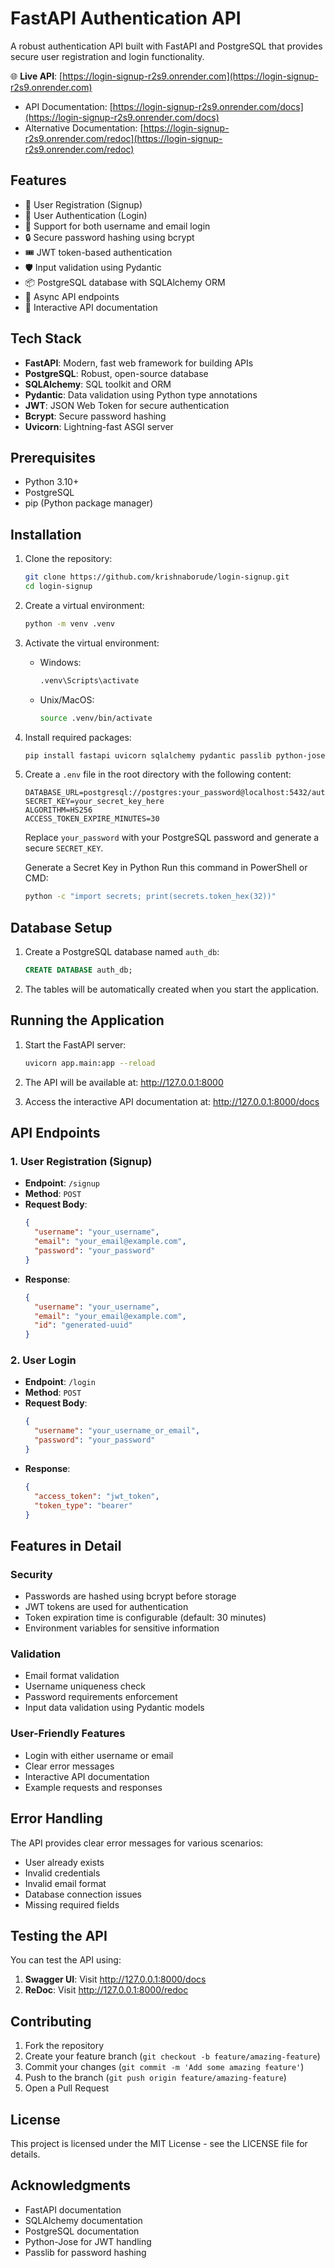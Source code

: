 # FastAPI Authentication API

A robust authentication API built with FastAPI and PostgreSQL that provides secure user registration and login functionality.

🌐 **Live API**: [https://login-signup-r2s9.onrender.com](https://login-signup-r2s9.onrender.com)
- API Documentation: [https://login-signup-r2s9.onrender.com/docs](https://login-signup-r2s9.onrender.com/docs)
- Alternative Documentation: [https://login-signup-r2s9.onrender.com/redoc](https://login-signup-r2s9.onrender.com/redoc)

## Features

- 🔐 User Registration (Signup)
- 🔑 User Authentication (Login)
- 📧 Support for both username and email login
- 🔒 Secure password hashing using bcrypt
- 🎟️ JWT token-based authentication
- 🛡️ Input validation using Pydantic
- 📦 PostgreSQL database with SQLAlchemy ORM
- 🚀 Async API endpoints
- 📝 Interactive API documentation

## Tech Stack

- **FastAPI**: Modern, fast web framework for building APIs
- **PostgreSQL**: Robust, open-source database
- **SQLAlchemy**: SQL toolkit and ORM
- **Pydantic**: Data validation using Python type annotations
- **JWT**: JSON Web Token for secure authentication
- **Bcrypt**: Secure password hashing
- **Uvicorn**: Lightning-fast ASGI server

## Prerequisites

- Python 3.10+
- PostgreSQL
- pip (Python package manager)

## Installation

1. Clone the repository:
   ```bash
   git clone https://github.com/krishnaborude/login-signup.git
   cd login-signup
   ```

2. Create a virtual environment:
   ```bash
   python -m venv .venv
   ```

3. Activate the virtual environment:
   - Windows:
     ```bash
     .venv\Scripts\activate
     ```
   - Unix/MacOS:
     ```bash
     source .venv/bin/activate
     ```

4. Install required packages:
   ```bash
   pip install fastapi uvicorn sqlalchemy pydantic passlib python-jose python-multipart psycopg2-binary python-dotenv bcrypt email-validator requests
   ```

5. Create a `.env` file in the root directory with the following content:
   ```env
   DATABASE_URL=postgresql://postgres:your_password@localhost:5432/auth_db
   SECRET_KEY=your_secret_key_here
   ALGORITHM=HS256
   ACCESS_TOKEN_EXPIRE_MINUTES=30
   ```
   Replace `your_password` with your PostgreSQL password and generate a secure `SECRET_KEY`.
   
   Generate a Secret Key in Python
   Run this command in PowerShell or CMD:
   ```bash 
   python -c "import secrets; print(secrets.token_hex(32))"
   ```

## Database Setup

1. Create a PostgreSQL database named `auth_db`:
   ```sql
   CREATE DATABASE auth_db;
   ```

2. The tables will be automatically created when you start the application.

## Running the Application

1. Start the FastAPI server:
   ```bash
   uvicorn app.main:app --reload
   ```

2. The API will be available at: http://127.0.0.1:8000

3. Access the interactive API documentation at: http://127.0.0.1:8000/docs

## API Endpoints

### 1. User Registration (Signup)
- **Endpoint**: `/signup`
- **Method**: `POST`
- **Request Body**:
  ```json
  {
    "username": "your_username",
    "email": "your_email@example.com",
    "password": "your_password"
  }
  ```
- **Response**:
  ```json
  {
    "username": "your_username",
    "email": "your_email@example.com",
    "id": "generated-uuid"
  }
  ```

### 2. User Login
- **Endpoint**: `/login`
- **Method**: `POST`
- **Request Body**:
  ```json
  {
    "username": "your_username_or_email",
    "password": "your_password"
  }
  ```
- **Response**:
  ```json
  {
    "access_token": "jwt_token",
    "token_type": "bearer"
  }
  ```

## Features in Detail

### Security
- Passwords are hashed using bcrypt before storage
- JWT tokens are used for authentication
- Token expiration time is configurable (default: 30 minutes)
- Environment variables for sensitive information

### Validation
- Email format validation
- Username uniqueness check
- Password requirements enforcement
- Input data validation using Pydantic models

### User-Friendly Features
- Login with either username or email
- Clear error messages
- Interactive API documentation
- Example requests and responses

## Error Handling

The API provides clear error messages for various scenarios:
- User already exists
- Invalid credentials
- Invalid email format
- Database connection issues
- Missing required fields

## Testing the API

You can test the API using:

1. **Swagger UI**: Visit http://127.0.0.1:8000/docs
2. **ReDoc**: Visit http://127.0.0.1:8000/redoc


## Contributing

1. Fork the repository
2. Create your feature branch (`git checkout -b feature/amazing-feature`)
3. Commit your changes (`git commit -m 'Add some amazing feature'`)
4. Push to the branch (`git push origin feature/amazing-feature`)
5. Open a Pull Request

## License

This project is licensed under the MIT License - see the LICENSE file for details.

## Acknowledgments

- FastAPI documentation
- SQLAlchemy documentation
- PostgreSQL documentation
- Python-Jose for JWT handling
- Passlib for password hashing
